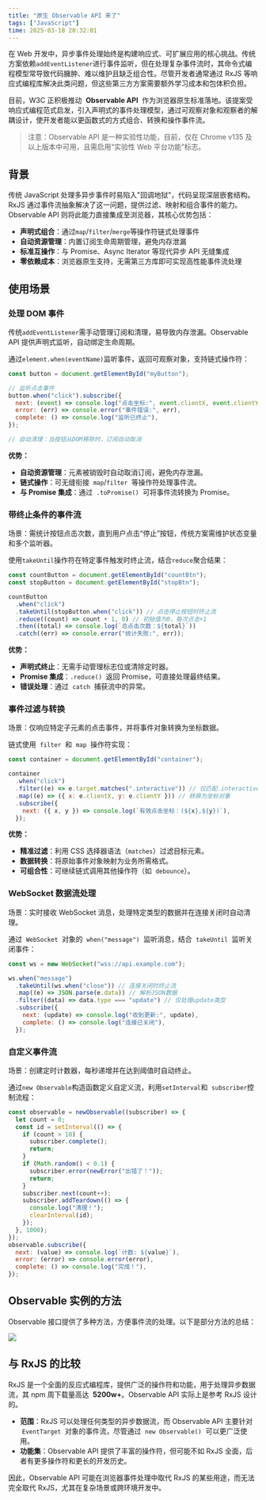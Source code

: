 ```yaml
---
title: "原生 Observable API 来了"
tags: ["JavaScript"]
time: 2025-03-18 20:32:01
---
```


在 Web 开发中，异步事件处理始终是构建响应式、可扩展应用的核心挑战。传统方案依赖`addEventListener`进行事件监听，但在处理复杂事件流时，其命令式编程模型常导致代码臃肿、难以维护且缺乏组合性。尽管开发者通常通过 RxJS 等响应式编程库解决此类问题，但这些第三方方案需要额外学习成本和包体积负担。

目前，W3C 正积极推动  **Observable API**  作为浏览器原生标准落地。该提案受响应式编程范式启发，引入声明式的事件处理模型，通过可观察对象和观察者的解耦设计，使开发者能以更函数式的方式组合、转换和操作事件流。

> 注意：Observable API 是一种实验性功能，目前，仅在 Chrome v135 及以上版本中可用，且需启用“实验性 Web 平台功能”标志。

## 背景

传统 JavaScript 处理多异步事件时易陷入"回调地狱"，代码呈现深层嵌套结构。RxJS 通过事件流抽象解决了这一问题，提供过滤、映射和组合事件的能力。Observable API 则将此能力直接集成至浏览器，其核心优势包括：

- **声明式组合**：通过`map`/`filter`/`merge`等操作符链式处理事件
- **自动资源管理**：内置订阅生命周期管理，避免内存泄漏
- **标准互操作**：与 Promise、Async Iterator 等现代异步 API 无缝集成
- **零依赖成本**：浏览器原生支持，无需第三方库即可实现高性能事件流处理

## 使用场景

### 处理 DOM 事件

传统`addEventListener`需手动管理订阅和清理，易导致内存泄漏。Observable API 提供声明式监听，自动绑定生命周期。

通过`element.when(eventName)`监听事件，返回可观察对象，支持链式操作符：

```js
const button = document.getElementById("myButton");

// 监听点击事件
button.when("click").subscribe({
  next: (event) => console.log("点击坐标:", event.clientX, event.clientY),
  error: (err) => console.error("事件错误:", err),
  complete: () => console.log("监听已终止"),
});

// 自动清理：当按钮从DOM移除时，订阅自动取消
```

**优势：**

- **自动资源管理**：元素被销毁时自动取消订阅，避免内存泄漏。
- **链式操作**：可无缝衔接  `map`/`filter`  等操作符处理事件流。
- **与 Promise 集成**：通过  `.toPromise()`  可将事件流转换为 Promise。

### 带终止条件的事件流

场景：需统计按钮点击次数，直到用户点击“停止”按钮，传统方案需维护状态变量和多个监听器。

使用`takeUntil`操作符在特定事件触发时终止流，结合`reduce`聚合结果：

```js
const countButton = document.getElementById("countBtn");
const stopButton = document.getElementById("stopBtn");

countButton
  .when("click")
  .takeUntil(stopButton.when("click")) // 点击停止按钮时终止流
  .reduce((count) => count + 1, 0) // 初始值为0，每次点击+1
  .then((total) => console.log(`总点击次数：${total}`))
  .catch((err) => console.error("统计失败:", err));
```

**优势：**

- **声明式终止**：无需手动管理标志位或清除定时器。
- **Promise 集成**：`.reduce()`  返回 Promise，可直接处理最终结果。
- **错误处理**：通过  `catch`  捕获流中的异常。

### **事件过滤与转换**

场景：仅响应特定子元素的点击事件，并将事件对象转换为坐标数据。

链式使用  `filter`  和  `map`  操作符实现：

```js
const container = document.getElementById("container");

container
  .when("click")
  .filter((e) => e.target.matches(".interactive")) // 仅匹配.interactive元素
  .map((e) => ({ x: e.clientX, y: e.clientY })) // 转换为坐标对象
  .subscribe({
    next: ({ x, y }) => console.log(`有效点击坐标：(${x},${y})`),
  });
```

**优势：**

- **精准过滤**：利用 CSS 选择器语法（`matches`）过滤目标元素。
- **数据转换**：将原始事件对象映射为业务所需格式。
- **可组合性**：可继续链式调用其他操作符（如  `debounce`）。

### **WebSocket 数据流处理**

场景：实时接收 WebSocket 消息，处理特定类型的数据并在连接关闭时自动清理。

通过  `WebSocket`  对象的  `when("message")`  监听消息，结合  `takeUntil`  监听关闭事件：

```js
const ws = new WebSocket("wss://api.example.com");

ws.when("message")
  .takeUntil(ws.when("close")) // 连接关闭时终止流
  .map((e) => JSON.parse(e.data)) // 解析JSON数据
  .filter((data) => data.type === "update") // 仅处理update类型
  .subscribe({
    next: (update) => console.log("收到更新:", update),
    complete: () => console.log("连接已关闭"),
  });
```

### 自定义事件流

场景：创建定时计数器，每秒递增并在达到阈值时自动终止。

通过`new Observable`构造函数定义自定义流，利用`setInterval`和  `subscriber`控制流程：

```js
const observable = newObservable((subscriber) => {
  let count = 0;
  const id = setInterval(() => {
    if (count > 10) {
      subscriber.complete();
      return;
    }
    if (Math.random() < 0.1) {
      subscriber.error(newError("出错了！"));
      return;
    }
    subscriber.next(count++);
    subscriber.addTeardown(() => {
      console.log("清理！");
      clearInterval(id);
    });
  }, 1000);
});
observable.subscribe({
  next: (value) => console.log(`计数: ${value}`),
  error: (error) => console.error(error),
  complete: () => console.log("完成！"),
});
```

## Observable 实例的方法

Observable 接口提供了多种方法，方便事件流的处理。以下是部分方法的总结：

<img src="/images/27.png" />

## 与 RxJS 的比较

RxJS 是一个全面的反应式编程库，提供广泛的操作符和功能，用于处理异步数据流，其 npm 周下载量高达  **5200w+**。Observable API 实际上是参考 RxJS 设计的。

- **范围**：RxJS 可以处理任何类型的异步数据流，而 Observable API 主要针对  `EventTarget`  对象的事件流，尽管通过  `new Observable()`  可以更广泛使用。
- **功能集**：Observable API 提供了丰富的操作符，但可能不如 RxJS 全面，后者有更多操作符和更长的开发历史。

因此，Observable API 可能在浏览器事件处理中取代 RxJS 的某些用途，而无法完全取代 RxJS，尤其在复杂场景或跨环境开发中。
